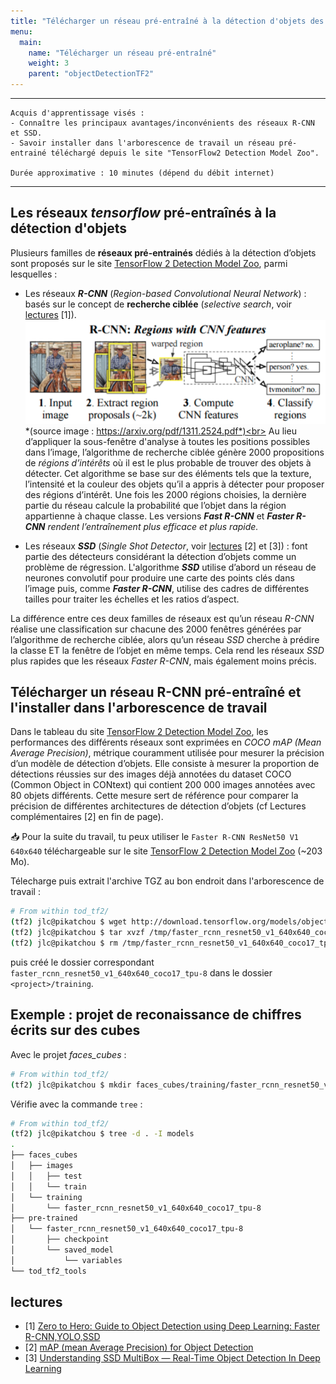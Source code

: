 ```yaml
---
title: "Télécharger un réseau pré-entraîné à la détection d'objets des des images"
menu:
  main:
    name: "Télécharger un réseau pré-entraîné"
    weight: 3
    parent: "objectDetectionTF2"
---
```


---
    Acquis d'apprentissage visés :
    - Connaître les principaux avantages/inconvénients des réseaux R-CNN et SSD.
    - Savoir installer dans l'arborescence de travail un réseau pré-entrainé téléchargé depuis le site "TensorFlow2 Detection Model Zoo".

    Durée approximative : 10 minutes (dépend du débit internet)
---

## Les réseaux _tensorflow_ pré-entraînés à la détection d'objets

Plusieurs familles de __réseaux pré-entrainés__ dédiés à la détection d’objets sont proposés sur le site  [TensorFlow 2 Detection Model Zoo](https://github.com/tensorflow/models/blob/master/research/object_detection/g3doc/tf2_detection_zoo.md), parmi lesquelles :

* Les réseaux ___R-CNN___ (_Region-based Convolutional Neural Network_) : basés sur le concept de __recherche ciblée__ (_selective search_, voir [lectures](#lectures) [1]).<br>
![R-CNN](img/R-CNN.png)<br>
*(source image : https://arxiv.org/pdf/1311.2524.pdf*)<br>
Au lieu d’appliquer la sous-fenêtre d'analyse à toutes les positions possibles dans l’image, l’algorithme de recherche ciblée génère 2000 propositions de _régions d’intérêts_ où il est le plus probable de trouver des objets à détecter. Cet algorithme se base sur des éléments tels que la texture, l’intensité et la couleur des objets qu’il a appris à détecter pour proposer des régions d’intérêt. Une fois les 2000 régions choisies, la dernière partie du réseau calcule la probabilité que l’objet dans la région appartienne à chaque classe. Les versions ___Fast R-CNN___ et ___Faster R-CNN__ rendent l’entraînement plus efficace et plus rapide._

* Les réseaux ___SSD___ (_Single Shot Detector_,  voir [lectures](#lectures) [2] et [3]) : font partie des détecteurs considérant la détection d’objets comme un problème de régression. L'algorithme ___SSD___ utilise d’abord un réseau de neurones convolutif pour produire une carte des points clés dans l’image puis, comme ___Faster R-CNN___, utilise des cadres de différentes tailles pour traiter les échelles et les ratios d’aspect.

La différence entre ces deux familles de réseaux est qu’un réseau _R-CNN_ réalise une classification sur chacune des 2000 fenêtres générées par l’algorithme de recherche ciblée, alors qu’un réseau _SSD_ cherche à prédire la classe ET la fenêtre de l’objet en même temps. Cela rend les réseaux _SSD_ plus rapides que les réseaux _Faster R-CNN_, mais également moins précis.

## Télécharger un réseau R-CNN pré-entraîné et l'installer dans l'arborescence de travail 

Dans le tableau du site [TensorFlow 2 Detection Model Zoo](https://github.com/tensorflow/models/blob/master/research/object_detection/g3doc/tf2_detection_zoo.md), les performances des différents réseaux sont exprimées en _COCO mAP (Mean Average Precision)_, métrique couramment utilisée pour mesurer la précision d’un modèle de détection d’objets. Elle consiste à mesurer la proportion de détections réussies sur des images déjà annotées du dataset COCO (Common Object in CONtext)
qui contient 200 000 images annotées avec 80 objets différents. Cette mesure sert de référence pour comparer la précision de différentes architectures de détection d’objets (cf Lectures complémentaires [2] en fin de page).


📥 Pour la suite du travail, tu peux utiliser le `Faster R-CNN ResNet50 V1 640x640` téléchargeable sur le site [TensorFlow 2 Detection Model Zoo](https://github.com/tensorflow/models/blob/master/research/object_detection/g3doc/tf2_detection_zoo.md) (~203 Mo).<br>

Télecharge puis extrait l'archive TGZ au bon endroit dans l'arborescence de travail :
```bash
# From within tod_tf2/
(tf2) jlc@pikatchou $ wget http://download.tensorflow.org/models/object_detection/tf2/20200711/faster_rcnn_resnet50_v1_640x640_coco17_tpu-8.tar.gz -P /tmp
(tf2) jlc@pikatchou $ tar xvzf /tmp/faster_rcnn_resnet50_v1_640x640_coco17_tpu-8.tar.gz -C pre-trained
(tf2) jlc@pikatchou $ rm /tmp/faster_rcnn_resnet50_v1_640x640_coco17_tpu-8.tar.gz
```
puis créé le dossier correspondant `faster_rcnn_resnet50_v1_640x640_coco17_tpu-8` dans le dossier `<project>/training`.

## Exemple : projet de reconaissance de chiffres écrits sur des cubes

Avec le projet _faces_cubes_ :

```bash	
# From within tod_tf2/
(tf2) jlc@pikatchou $ mkdir faces_cubes/training/faster_rcnn_resnet50_v1_640x640_coco17_tpu-8
```
Vérifie avec la commande `tree` :
```bash
# From within tod_tf2/
(tf2) jlc@pikatchou $ tree -d . -I models
.
├── faces_cubes
│   ├── images
│   │   ├── test
│   │   └── train
│   └── training
│       └── faster_rcnn_resnet50_v1_640x640_coco17_tpu-8
├── pre-trained
│   └── faster_rcnn_resnet50_v1_640x640_coco17_tpu-8
│       ├── checkpoint
│       └── saved_model
│           └── variables
└── tod_tf2_tools
```

## lectures

* [1] [Zero to Hero: Guide to Object Detection using Deep Learning: Faster R-CNN,YOLO,SSD](https://cv-tricks.com/object-detection/faster-r-cnn-yolo-ssd/)
* [2] [mAP (mean Average Precision) for Object Detection](https://jonathan-hui.medium.com/map-mean-average-precision-for-object-detection-45c121a31173)
* [3] [Understanding SSD MultiBox — Real-Time Object Detection In Deep Learning](https://towardsdatascience.com/understanding-ssd-multibox-real-time-object-detection-in-deep-learning-495ef744fab)


